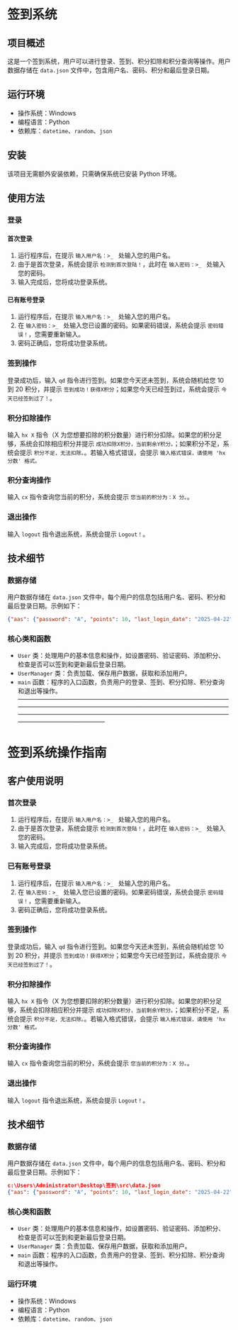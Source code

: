 
# 签到系统

## 项目概述
这是一个签到系统，用户可以进行登录、签到、积分扣除和积分查询等操作。用户数据存储在 `data.json` 文件中，包含用户名、密码、积分和最后登录日期。

## 运行环境
- 操作系统：Windows
- 编程语言：Python
- 依赖库：`datetime`、`random`、`json`

## 安装
该项目无需额外安装依赖，只需确保系统已安装 Python 环境。

## 使用方法
### 登录
#### 首次登录
1. 运行程序后，在提示 `输入用户名：>_ ` 处输入您的用户名。
2. 由于是首次登录，系统会提示 `检测到首次登陆！`，此时在 `输入密码：>_ ` 处输入您的密码。
3. 输入完成后，您将成功登录系统。

#### 已有账号登录
1. 运行程序后，在提示 `输入用户名：>_ ` 处输入您的用户名。
2. 在 `输入密码：>_ ` 处输入您已设置的密码。如果密码错误，系统会提示 `密码错误！`，您需要重新输入。
3. 密码正确后，您将成功登录系统。

### 签到操作
登录成功后，输入 `qd` 指令进行签到。如果您今天还未签到，系统会随机给您 10 到 20 积分，并提示 `签到成功！获得X积分`；如果您今天已经签到过，系统会提示 `今天已经签到过了！`。

### 积分扣除操作
输入 `hx X` 指令（X 为您想要扣除的积分数量）进行积分扣除。如果您的积分足够，系统会扣除相应积分并提示 `成功扣除X积分，当前剩余Y积分。`；如果积分不足，系统会提示 `积分不足，无法扣除。`。若输入格式错误，会提示 `输入格式错误，请使用 'hx 分数' 格式。`

### 积分查询操作
输入 `cx` 指令查询您当前的积分，系统会提示 `您当前的积分为：X 分。`。

### 退出操作
输入 `logout` 指令退出系统，系统会提示 `Logout！`。

## 技术细节
### 数据存储
用户数据存储在 `data.json` 文件中，每个用户的信息包括用户名、密码、积分和最后登录日期。示例如下：
```json
{"aas": {"password": "A", "points": 10, "last_login_date": "2025-04-22"}, "cmd": {"password": "Aa114514", "points": 20, "last_login_date": "2025-04-22"}}
```

### 核心类和函数
- `User` 类：处理用户的基本信息和操作，如设置密码、验证密码、添加积分、检查是否可以签到和更新最后登录日期。
- `UserManager` 类：负责加载、保存用户数据，获取和添加用户。
- `main` 函数：程序的入口函数，负责用户的登录、签到、积分扣除、积分查询和退出等操作。
————————————————————————————————————————————————————————————————————————————————————————————————————————————————————



# 签到系统操作指南

## 客户使用说明
### 首次登录
1. 运行程序后，在提示 `输入用户名：>_ ` 处输入您的用户名。
2. 由于是首次登录，系统会提示 `检测到首次登陆！`，此时在 `输入密码：>_ ` 处输入您的密码。
3. 输入完成后，您将成功登录系统。

### 已有账号登录
1. 运行程序后，在提示 `输入用户名：>_ ` 处输入您的用户名。
2. 在 `输入密码：>_ ` 处输入您已设置的密码。如果密码错误，系统会提示 `密码错误！`，您需要重新输入。
3. 密码正确后，您将成功登录系统。

### 签到操作
登录成功后，输入 `qd` 指令进行签到。如果您今天还未签到，系统会随机给您 10 到 20 积分，并提示 `签到成功！获得X积分`；如果您今天已经签到过，系统会提示 `今天已经签到过了！`。

### 积分扣除操作
输入 `hx X` 指令（X 为您想要扣除的积分数量）进行积分扣除。如果您的积分足够，系统会扣除相应积分并提示 `成功扣除X积分，当前剩余Y积分。`；如果积分不足，系统会提示 `积分不足，无法扣除。`。若输入格式错误，会提示 `输入格式错误，请使用 'hx 分数' 格式。`

### 积分查询操作
输入 `cx` 指令查询您当前的积分，系统会提示 `您当前的积分为：X 分。`。

### 退出操作
输入 `logout` 指令退出系统，系统会提示 `Logout！`。

## 技术细节
### 数据存储
用户数据存储在 `data.json` 文件中，每个用户的信息包括用户名、密码、积分和最后登录日期。示例如下：
```json
c:\Users\Administrator\Desktop\签到\src\data.json
{"aas": {"password": "A", "points": 10, "last_login_date": "2025-04-22"}, "cmd": {"password": "Aa114514", "points": 20, "last_login_date": "2025-04-22"}}
```

### 核心类和函数
- `User` 类：处理用户的基本信息和操作，如设置密码、验证密码、添加积分、检查是否可以签到和更新最后登录日期。
- `UserManager` 类：负责加载、保存用户数据，获取和添加用户。
- `main` 函数：程序的入口函数，负责用户的登录、签到、积分扣除、积分查询和退出等操作。

### 运行环境
- 操作系统：Windows
- 编程语言：Python
- 依赖库：`datetime`、`random`、`json`
